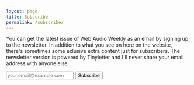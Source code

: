 ```yaml
---
layout: page
title: Subscribe
permalink: /subscribe/
---
```


You can get the latest issue of Web Audio Weekly as an email by
signing up to the newsletter. In addition to what you see on here on
the website, there's sometimes some exlusive extra content just for
subscribers. The newsletter version is powered by Tinyletter and I'll
never share your email address with anyone else.

<form action="https://tinyletter.com/webaudioweekly" method="post" target="popupwindow" onsubmit="window.open('https://tinyletter.com/webaudioweekly', 'popupwindow', 'scrollbars=yes,width=800,height=600');return true">
  <div>
    <input type="text" placeholder="your.email@example.com" name="email" id="tlemail" />
    <input type="hidden" value="1" name="embed"/>
    <input type="submit" value="Subscribe" />
  </div>
</form>

